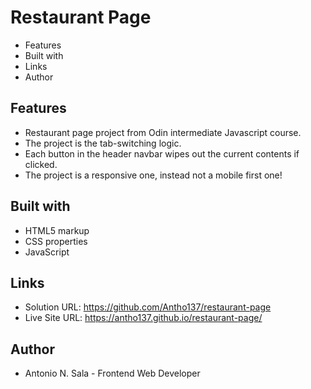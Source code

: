 # Restaurant Page

- Features
- Built with
- Links
- Author

## Features

- Restaurant page project from Odin intermediate Javascript course.
- The project is the tab-switching logic.
- Each button in the header navbar wipes out the current contents if clicked.
- The project is a responsive one, instead not a mobile first one!

## Built with

- HTML5 markup 
- CSS properties
- JavaScript

## Links

- Solution URL: https://github.com/Antho137/restaurant-page
- Live Site URL: https://antho137.github.io/restaurant-page/

## Author

- Antonio N. Sala - Frontend Web Developer
